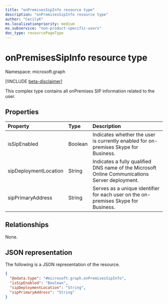 ```yaml
---
title: "onPremisesSipInfo resource type"
description: "onPremisesSipInfo resource type"
author: "CecilyK"
ms.localizationpriority: medium
ms.subservice: "non-product-specific-users"
doc_type: resourcePageType
---
```


# onPremisesSipInfo resource type

Namespace: microsoft.graph

[!INCLUDE [beta-disclaimer](../../includes/beta-disclaimer.md)]

This complex type contains all onPremises SIP information related to the user.

## Properties
|Property|Type|Description|
|:---|:---|:---|
|isSipEnabled|Boolean|Indicates whether the user is currently enabled for on-premises Skype for Business.|
|sipDeploymentLocation|String|Indicates a fully qualified DNS name of the Microsoft Online Communications Server deployment.|
|sipPrimaryAddress|String|Serves as a unique identifier for each user on the on-premises Skype for Business.|

## Relationships
None.

## JSON representation
The following is a JSON representation of the resource.
<!-- {
  "blockType": "resource",
  "@odata.type": "microsoft.graph.onPremisesSipInfo"
}
-->
``` json
{
  "@odata.type": "#microsoft.graph.onPremisesSipInfo",
  "isSipEnabled": "Boolean",
  "sipDeploymentLocation": "String",
  "sipPrimaryAddress": "String"
}
```

